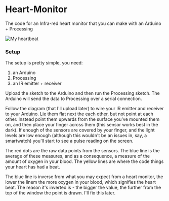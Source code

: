 # Heart-Monitor
The code for an Infra-red heart monitor that you can make with an Arduino + Processing

![My heartbeat](http://sean.mtracey.org/downloads/heartbeat.png)

### Setup

The setup is pretty simple, you need:

1. an Arduino
2. Processing
3. an IR emitter + receiver

Upload the sketch to the Arduino and then run the Processing sketch. The Arduino will send the data to Processing over a serial connection.

Follow the diagram (that I'll upload later) to wire your IR emitter and receiver to your Arduino. Lie them flat next the each other, but not point at each other. Instead point them upwards from the surface you've mounted them on, and then place your finger across them (this sensor works best in the dark). If enough of the sensors are covered by your finger, and the light levels are low enough (although this wouldn't be an issues in, say, a smartwatch) you'll start to see a pulse reading on the screen. 

The red dots are the raw data points from the sensors. The blue line is the average of these measures, and as a consequence, a measure of the amount of oxygen in your blood. The yellow lines are where the code things your heart has had a beat.

The blue line is inverse from what you may expect from a heart monitor, the lower the linem the more oxygen in your blood, which signifies the heart beat. The reason it's inverted is - the bigger the value, the further from the top of the window the point is drawn. I'll fix this later.
